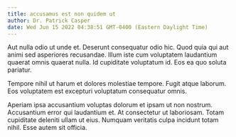 ```yaml
---
title: accusamus est non quidem ut
author: Dr. Patrick Casper
date: Wed Jun 15 2022 04:38:51 GMT-0400 (Eastern Daylight Time)
---
```

Aut nulla odio ut unde et. Deserunt consequatur odio hic. Quod quia qui aut animi sed asperiores recusandae. Illum iste cum voluptatem laudantium quaerat omnis quaerat nulla. Id cupiditate voluptatum id. Eos ea quo soluta pariatur.

 Tempore nihil ut harum et dolores molestiae tempore. Fugit atque laborum. Eos voluptatem est excepturi voluptatum consequatur omnis.

 Aperiam ipsa accusantium voluptas dolorum et ipsam ut non nostrum. Accusantium error qui laudantium et. At consectetur ut laboriosam. Totam cupiditate deleniti ullam ut eius. Numquam veritatis culpa incidunt totam nihil. Esse autem sit officia.